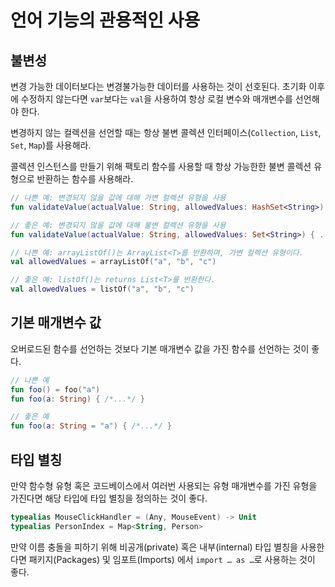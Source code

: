 # 언어 기능의 관용적인 사용

## 불변성

변경 가능한 데이터보다는 변경불가능한 데이터를 사용하는 것이 선호된다. 초기화 이후에 수정하지 않는다면 `var`보다는 `val`을 사용하여 항상 로컬 변수와 매개변수를 선언해야 한다. 

변경하지 않는 컬렉션을 선언할 때는 항상 불변 콜렉션 인터페이스(`Collection`, `List`, `Set`, `Map`)를 사용해라.

콜렉션 인스턴스를 만들기 위해 팩토리 함수를 사용할 때 항상 가능한한 불변 콜렉션 유형으로 반환하는 함수를 사용해라. 

```kotlin
// 나쁜 예: 변경되지 않을 값에 대해 가변 컬렉션 유형을 사용
fun validateValue(actualValue: String, allowedValues: HashSet<String>) { ... }

// 좋은 예: 변경되지 않을 값에 대해 불변 컬렉션 유형을 사용
fun validateValue(actualValue: String, allowedValues: Set<String>) { ... }

// 나쁜 예: arrayListOf()는 ArrayList<T>를 반환하며, 가변 컬렉션 유형이다.
val allowedValues = arrayListOf("a", "b", "c")

// 좋은 예: listOf()는 returns List<T>를 반환한다.
val allowedValues = listOf("a", "b", "c")
```

## 기본 매개변수 값

오버로드된 함수를 선언하는 것보다 기본 매개변수 값을 가진 함수를 선언하는 것이 좋다.

```kotlin
// 나쁜 예
fun foo() = foo("a")
fun foo(a: String) { /*...*/ }

// 좋은 예
fun foo(a: String = "a") { /*...*/ }
```

## 타입 별칭

만약 함수형 유형 혹은 코드베이스에서 여러번 사용되는 유형 매개변수를 가진 유형을 가진다면 해당 타입에 타입 별칭을 정의하는 것이 좋다.

```kotlin
typealias MouseClickHandler = (Any, MouseEvent) -> Unit
typealias PersonIndex = Map<String, Person>
```

만약 이름 충돌을 피하기 위해 비공개(private) 혹은 내부(internal) 타입 별칭을 사용한다면 패키지(Packages) 및 임포트(Imports) 에서 `import … as …`로 사용하는 것이 좋다.
